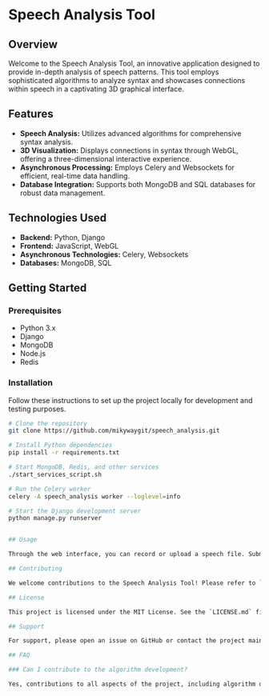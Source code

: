 # Speech Analysis Tool

## Overview
Welcome to the Speech Analysis Tool, an innovative application designed to provide in-depth analysis of speech patterns. This tool employs sophisticated algorithms to analyze syntax and showcases connections within speech in a captivating 3D graphical interface.

## Features
- **Speech Analysis:** Utilizes advanced algorithms for comprehensive syntax analysis.
- **3D Visualization:** Displays connections in syntax through WebGL, offering a three-dimensional interactive experience.
- **Asynchronous Processing:** Employs Celery and Websockets for efficient, real-time data handling.
- **Database Integration:** Supports both MongoDB and SQL databases for robust data management.

## Technologies Used
- **Backend:** Python, Django
- **Frontend:** JavaScript, WebGL
- **Asynchronous Technologies:** Celery, Websockets
- **Databases:** MongoDB, SQL

## Getting Started
### Prerequisites
- Python 3.x
- Django
- MongoDB
- Node.js
- Redis

### Installation
Follow these instructions to set up the project locally for development and testing purposes.

```bash
# Clone the repository
git clone https://github.com/mikywaygit/speech_analysis.git

# Install Python dependencies
pip install -r requirements.txt

# Start MongoDB, Redis, and other services
./start_services_script.sh

# Run the Celery worker
celery -A speech_analysis worker --loglevel=info

# Start the Django development server
python manage.py runserver


## Usage

Through the web interface, you can record or upload a speech file. Submit the file for analysis to see the breakdown of syntax connections. Interact with the 3D graphical representation to explore different syntactic structures.

## Contributing

We welcome contributions to the Speech Analysis Tool! Please refer to `CONTRIBUTING.md` for guidelines on how to contribute to this project, including our code of conduct and the process for submitting pull requests.

## License

This project is licensed under the MIT License. See the `LICENSE.md` file for full details.

## Support

For support, please open an issue on GitHub or contact the project maintainers directly.

## FAQ

### Can I contribute to the algorithm development?

Yes, contributions to all aspects of the project, including algorithm development, are welcome.


